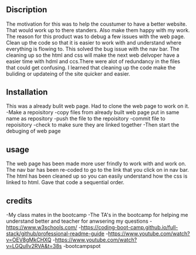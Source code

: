 # <Horiseon website>

## Discription

The motivation for this was to help the coustumer to have a better website. That would work up to there standers. Also make them happy with my work. The reason for this product was to debug a few issues with the web page. Clean up the code so that it is easier to work with and understand where everything is flowing to. This solved the bug issue with the nav bar. The cleaning up so the html and css will make the next web delvoper have a easier time with hdml and ccs.There were alot of redundancy in the files that could get confusing. I learned that cleaning up the code make the buliding or updateing of the site quicker and easier.


## Installation
 This was a already bulit web page. Had to clone the web page to work on it.
 -Make a repoisitory
 -copy files from already built web page put in same name as repository
 -push the file to the repoisitory
 -commit file to repoisitory
-check to make sure they are linked together
-Then start the debuging of web page 

## usage
The web page has been made more user frindly to work with and work on. The nav bar has been re-coded to go to the link that you click on in nav bar. The html has been cleaned up so you can easily understand how the css is linked to html. Gave that code a sequential order.

## credits

-My class mates in the bootcamp
-The TA's in the bootcamp for helping me understand better and teacher for anwsering my questions
-https://www.w3schools.com/ 
-https://coding-boot-camp.github.io/full-stack/github/professional-readme-guide
-https://www.youtube.com/watch?v=OEV8gMkCHXQ
-https://www.youtube.com/watch?v=LGQuIIv2RVA&t=38s
-bootcampspot